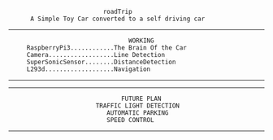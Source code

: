                               roadTrip
          A Simple Toy Car converted to a self driving car



_____________________________________________________________________________   
                                     WORKING
         RaspberryPi3............The Brain Of the Car   
         Camera..................Line Detection         
         SuperSonicSensor........DistanceDetection      
         L293d...................Navigation             
------------------------------------------------------------------------------


-------------------------------------------------------------------------------
                                   FUTURE PLAN
                            TRAFFIC LIGHT DETECTION
                               AUTOMATIC PARKING
                               SPEED CONTROL 
_______________________________________________________________________________

